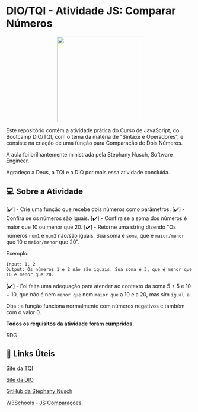 # DIO/TQI - Atividade JS: Comparar Números
<p align="center">
  <img src="https://user-images.githubusercontent.com/106720974/172080330-3f404ef0-acc1-4a06-86ea-3549e3c694fa.png" width="230px" />
  </p>

Este repositório contém a atividade prática do Curso de JavaScript, do Bootcamp DIO/TQI, com o tema da matéria de "Sintaxe e Operadores", e consiste na criação de uma função para Comparação de Dois Números.

A aula foi brilhantemente ministrada pela Stephany Nusch, Software Engineer.

Agradeço a Deus, a TQI e a DIO por mais essa atividade concluída.

## :computer: Sobre a Atividade

[✔️] - Crie uma função que recebe dois números como parâmetros.
[✔️] - Confira se os números são iguais.
[✔️] - Confira se a soma dos números é maior que 10 ou menor que 20.
[✔️] - Retorne uma string dizendo "Os números `num1` e `num2` não/são iguais. Sua soma é `soma`, que é `maior/menor` que 10 e `maior/menor` que 20".

Exemplo:

```
Input: 1, 2
Output: Os números 1 e 2 não são iguais. Sua soma é 3, que é menor que 10 e menor que 20.

```

[✔️] - Foi feita uma adequação para atender ao contexto da soma 5 + 5 e 10 + 10, que não é nem `menor que` nem `maior que` a 10 e a 20, mas sim `igual a`.

Obs.: a função funciona normalmente com números negativos e também com o valor 0.

**Todos os requisitos da atividade foram cumpridos.**

SDG

## :link: Links Úteis
[Site da TQI](https://www.tqi.com.br)

[Site da DIO](https://www.dio.me)

[GitHub da Stephany Nusch](https://github.com/stebsnusch)

[W3Schools - JS Comparações](https://www.w3schools.com/js/js_comparisons.asp)
